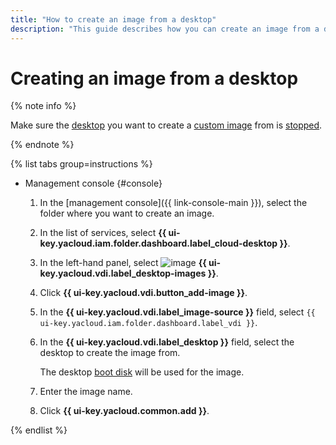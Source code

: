 ```yaml
---
title: "How to create an image from a desktop"
description: "This guide describes how you can create an image from a desktop."
---
```


# Creating an image from a desktop

{% note info %}

Make sure the [desktop](../../concepts/desktops-and-groups.md) you want to create a [custom image](../../concepts/images.md#custom-images) from is [stopped](../desktops/start-stop.md#stop).

{% endnote %}

{% list tabs group=instructions %}

- Management console {#console}

   1. In the [management console]({{ link-console-main }}), select the folder where you want to create an image.
   1. In the list of services, select **{{ ui-key.yacloud.iam.folder.dashboard.label_cloud-desktop }}**.
   1. In the left-hand panel, select ![image](../../../_assets/console-icons/layers.svg) **{{ ui-key.yacloud.vdi.label_desktop-images }}**.
   1. Click **{{ ui-key.yacloud.vdi.button_add-image }}**.
   1. In the **{{ ui-key.yacloud.vdi.label_image-source }}** field, select `{{ ui-key.yacloud.iam.folder.dashboard.label_vdi }}`.
   1. In the **{{ ui-key.yacloud.vdi.label_desktop }}** field, select the desktop to create the image from.

      The desktop [boot disk](../../concepts/disks.md#boot-disk) will be used for the image.
   1. Enter the image name.
   1. Click **{{ ui-key.yacloud.common.add }}**.

{% endlist %}
